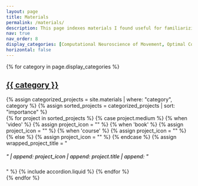 ```yaml
---
layout: page
title: Materials
permalink: /materials/
description: This page indexes materials I found useful for familiarizing myself with new or otherwise challenging concepts. I hope they are useful to others as well.
nav: true
nav_order: 8
display_categories: [Computational Neuroscience of Movement, Optimal Control Theory, Mathematics, Machine Learning]
horizontal: false
---
```


<div class="collection">
<!-- Display categorized projects -->
{% for category in page.display_categories %}
<a id="{{ category }}" href=".#{{ category }}">
  <h2 class="category">{{ category }}</h2>
</a>
{% assign categorized_projects = site.materials | where: "category", category %}
{% assign sorted_projects = categorized_projects | sort: "importance" %}
<!-- Generate accordion for each project -->
<div class="accordion accordion-flush mb-3">
  {% for project in sorted_projects %}
    {% case project.medium %}
      {% when 'video' %}
        {% assign project_icon = "<span class='video-icon'></span>" %}
      {% when 'book' %}
        {% assign project_icon = "<span class='book-icon'></span>" %}
      {% when 'course' %}
        {% assign project_icon = "<span class='course-icon'></span>" %}
      {% else %}
        {% assign project_icon = "" %}
    {% endcase %}
    {% assign wrapped_project_title = "<h5 style='font-weight: 500;'>" | append: project_icon | append: project.title | append: "</h5>" %}
    {% include accordion.liquid %}
  {% endfor %}
</div>
{% endfor %}
</div>
